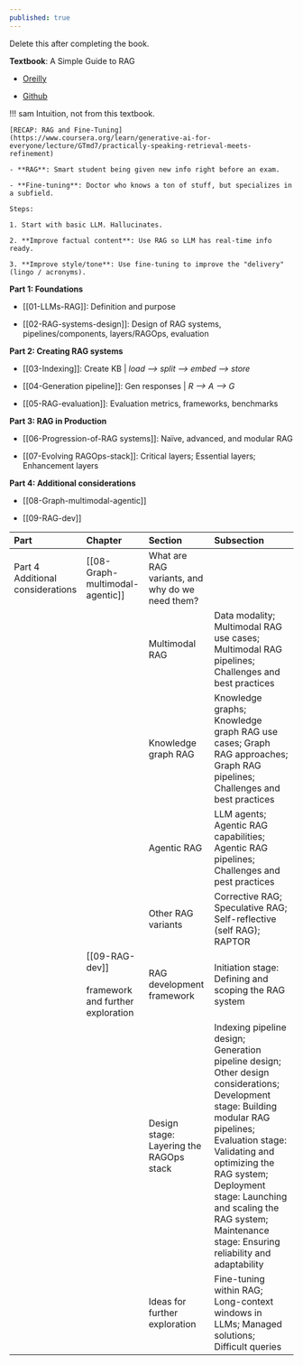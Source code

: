 ```yaml
---
published: true
---
```


Delete this after completing the book.


**Textbook**: A Simple Guide to RAG

- [Oreilly](https://learning.oreilly.com/library/view/a-simple-guide/9781633435858/OEBPS/Text/part-1.html)

- [Github](https://github.com/abhinav-kimothi/A-Simple-Guide-to-RAG)

!!! sam
    Intuition, not from this textbook.

    [RECAP: RAG and Fine-Tuning](https://www.coursera.org/learn/generative-ai-for-everyone/lecture/GTmd7/practically-speaking-retrieval-meets-refinement)

    - **RAG**: Smart student being given new info right before an exam.

    - **Fine-tuning**: Doctor who knows a ton of stuff, but specializes in a subfield.

    Steps:

    1. Start with basic LLM. Hallucinates.

    2. **Improve factual content**: Use RAG so LLM has real-time info ready.

    3. **Improve style/tone**: Use fine-tuning to improve the "delivery" (lingo / acronyms).


**Part 1: Foundations**

- [[01-LLMs-RAG]]: Definition and purpose

- [[02-RAG-systems-design]]: Design of RAG systems, pipelines/components, layers/RAGOps, evaluation

**Part 2: Creating RAG systems**

- [[03-Indexing]]: Create KB  |  *load ⟶ split ⟶ embed ⟶ store*

- [[04-Generation pipeline]]: Gen responses  |  *R ⟶ A ⟶ G*

- [[05-RAG-evaluation]]: Evaluation metrics, frameworks, benchmarks

**Part 3: RAG in Production**

- [[06-Progression-of-RAG systems]]: Naïve, advanced, and modular RAG

- [[07-Evolving RAGOps-stack]]: Critical layers; Essential layers; Enhancement layers

**Part 4: Additional considerations**

- [[08-Graph-multimodal-agentic]]

- [[09-RAG-dev]]



| Part                             | Chapter                                                                   | Section                                         | Subsection                                                                                                                                                                                                                                                                                                         |
| :------------------------------- | :------------------------------------------------------------------------ | :---------------------------------------------- | :----------------------------------------------------------------------------------------------------------------------------------------------------------------------------------------------------------------------------------------------------------------------------------------------------------------- |
| Part 4 Additional considerations | [[08-Graph-multimodal-agentic]]                                           | What are RAG variants, and why do we need them? |                                                                                                                                                                                                                                                                                                                    |
|                                  |                                                                           | Multimodal RAG                                  | Data modality; Multimodal RAG use cases; Multimodal RAG pipelines; Challenges and best practices                                                                                                                                                                                                                   |
|                                  |                                                                           | Knowledge graph RAG                             | Knowledge graphs; Knowledge graph RAG use cases; Graph RAG approaches; Graph RAG pipelines; Challenges and best practices                                                                                                                                                                                          |
|                                  |                                                                           | Agentic RAG                                     | LLM agents; Agentic RAG capabilities; Agentic RAG pipelines; Challenges and pest practices                                                                                                                                                                                                                         |
|                                  |                                                                           | Other RAG variants                              | Corrective RAG; Speculative RAG; Self-reflective (self RAG); RAPTOR                                                                                                                                                                                                                                                |
|                                  | [[09-RAG-dev]]<br><br>framework and further exploration                   | RAG development framework                       | Initiation stage: Defining and scoping the RAG system                                                                                                                                                                                                                                                              |
|                                  |                                                                           | Design stage: Layering the RAGOps stack         | Indexing pipeline design; Generation pipeline design; Other design considerations; Development stage: Building modular RAG pipelines; Evaluation stage: Validating and optimizing the RAG system; Deployment stage: Launching and scaling the RAG system; Maintenance stage: Ensuring reliability and adaptability |
|                                  |                                                                           | Ideas for further exploration                   | Fine-tuning within RAG; Long-context windows in LLMs; Managed solutions; Difficult queries                                                                                                                                                                                                                         |